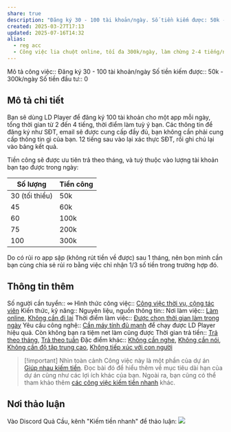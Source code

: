 ```yaml
---
share: true
description: "Đăng ký 30 - 100 tài khoản/ngày. Số tiền kiếm được: 50k - 300k/ngày"
created: 2025-03-27T17:13
updated: 2025-07-16T14:32
alias:
  - reg acc
  - Công việc lia chuột online, tối đa 300k/ngày, làm chừng 2-4 tiếng/ngày
---
```

Mô tả công việc:: Đăng ký 30 - 100 tài khoản/ngày
Số tiền kiếm được:: 50k - 300k/ngày
Số tiền đầu tư:: 0

## Mô tả chi tiết
Bạn sẽ dùng LD Player để đăng ký 100 tài khoản cho một app mỗi ngày, tổng thời gian từ 2 đến 4 tiếng, thời điểm làm tuỳ ý bạn. Các thông tin để đăng ký như SĐT, email sẽ được cung cấp đầy đủ, bạn không cần phải cung cấp thông tin gì của bạn. 12 tiếng sau vào lại xác thực SĐT, rồi ghi chú lại vào bảng kết quả.

Tiền công sẽ được ưu tiên trả theo tháng, và tuỳ thuộc vào lượng tài khoản bạn tạo được trong ngày:

| Số lượng       | Tiền công |
| -------------- | --------- |
| 30 (tối thiểu) | 50k       |
| 45             | 60k       |
| 60             | 100k      |
| 75             | 200k      |
| 100            | 300k      |

Do có rủi ro app sập (không rút tiền về được) sau 1 tháng, nên bọn mình cần bạn cùng chia sẻ rủi ro bằng việc chỉ nhận 1/3 số tiền trong trường hợp đó.

## Thông tin thêm
Số người cần tuyển:: ∞
Hình thức công việc:: [Công việc thời vụ, cộng tác viên](../index.md)
Kiến thức, kỹ năng::
Nguyên liệu, nguồn thông tin::
Nơi làm việc:: [Làm online](../../../%C4%90%E1%BA%B7c%20%C4%91i%E1%BB%83m%20c%C3%B4ng%20vi%E1%BB%87c/N%C6%A1i%20l%C3%A0m%20vi%E1%BB%87c/L%C3%A0m%20tr%E1%BB%B1c%20tuy%E1%BA%BFn.md), [Không cần đi lại](../../../%C4%90%E1%BA%B7c%20%C4%91i%E1%BB%83m%20c%C3%B4ng%20vi%E1%BB%87c/N%C6%A1i%20l%C3%A0m%20vi%E1%BB%87c/Kh%C3%B4ng%20c%E1%BA%A7n%20%C4%91i%20l%E1%BA%A1i.md)
Thời điểm làm việc:: [Được chọn thời gian làm trong ngày](../../../%C4%90%E1%BA%B7c%20%C4%91i%E1%BB%83m%20c%C3%B4ng%20vi%E1%BB%87c/Th%E1%BB%9Di%20%C4%91i%E1%BB%83m%20l%C3%A0m%20vi%E1%BB%87c/%C4%90%C6%B0%E1%BB%A3c%20ch%E1%BB%8Dn%20th%E1%BB%9Di%20gian%20l%C3%A0m%20trong%20ng%C3%A0y.md)
Yêu cầu công nghệ:: [Cần máy tính đủ mạnh](../../../%C4%90%E1%BA%B7c%20%C4%91i%E1%BB%83m%20c%C3%B4ng%20vi%E1%BB%87c/Y%C3%AAu%20c%E1%BA%A7u%20c%C3%B4ng%20ngh%E1%BB%87/C%E1%BA%A7n%20m%C3%A1y%20t%C3%ADnh%20%C4%91%E1%BB%A7%20m%E1%BA%A1nh.md) để chạy được LD Player hiệu quả. Còn không bạn ra tiệm net làm cũng được
Thời gian trả tiền:: [Trả theo tháng](Tr%E1%BA%A3%20theo%20th%C3%A1ng.md), [Trả theo tuần](Tr%E1%BA%A3%20theo%20tu%E1%BA%A7n.md) 
Đặc điểm khác:: [Không cần nghe](../../../%C4%90%E1%BA%B7c%20%C4%91i%E1%BB%83m%20c%C3%B4ng%20vi%E1%BB%87c/%C4%90%E1%BA%B7c%20%C4%91i%E1%BB%83m%20kh%C3%A1c/Kh%C3%B4ng%20c%E1%BA%A7n%20nghe.md), [Không cần nói](../../../%C4%90%E1%BA%B7c%20%C4%91i%E1%BB%83m%20c%C3%B4ng%20vi%E1%BB%87c/%C4%90%E1%BA%B7c%20%C4%91i%E1%BB%83m%20kh%C3%A1c/Kh%C3%B4ng%20c%E1%BA%A7n%20n%C3%B3i.md), [Không cần độ tập trung cao](../../../%C4%90%E1%BA%B7c%20%C4%91i%E1%BB%83m%20c%C3%B4ng%20vi%E1%BB%87c/%C4%90%E1%BA%B7c%20%C4%91i%E1%BB%83m%20kh%C3%A1c/Kh%C3%B4ng%20c%E1%BA%A7n%20%C4%91%E1%BB%99%20t%E1%BA%ADp%20trung%20cao.md), [Không tiếp xúc với con người](../../../%C4%90%E1%BA%B7c%20%C4%91i%E1%BB%83m%20c%C3%B4ng%20vi%E1%BB%87c/%C4%90%E1%BA%B7c%20%C4%91i%E1%BB%83m%20kh%C3%A1c/Kh%C3%B4ng%20ti%E1%BA%BFp%20x%C3%BAc%20v%E1%BB%9Bi%20con%20ng%C6%B0%E1%BB%9Di.md)

> [!important] Nhìn toàn cảnh
> Công việc này là một phần của dự án [Giúp nhau kiếm tiền](../../../../../%F0%9F%93%90D%E1%BB%B1%20%C3%A1n/Gi%C3%BAp%20nhau%20ki%E1%BA%BFm%20ti%E1%BB%81n/index.md). Đọc bài đó để hiểu thêm về mục tiêu dài hạn của dự án cũng như các lợi ích khác của bạn. Ngoài ra, bạn cũng có thể tham khảo thêm [các công việc kiếm tiền nhanh](../index.md) khác. 

## Nơi thảo luận
Vào Discord Quả Cầu, kênh "Kiếm tiền nhanh" để thảo luận:
![](https://i.imgur.com/PffcLkI.png)